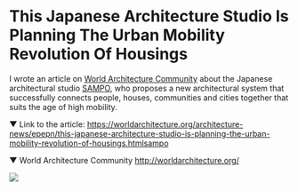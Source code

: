 # This Japanese Architecture Studio Is Planning The Urban Mobility Revolution Of Housings

I wrote an article on [World Architecture Community](http://worldarchitecture.org/) about the Japanese architectural studio [SAMPO](https://worldarchitecture.org/community/links/?waurl=https://sampo.mobi/), who proposes a new architectural system that successfully connects people, houses, communities and cities together that suits the age of high mobility.

▼ Link to the article:
https://worldarchitecture.org/architecture-news/epepn/this-japanese-architecture-studio-is-planning-the-urban-mobility-revolution-of-housings.htmlsampo

▼ World Architecture Community
http://worldarchitecture.org/

![](sampo.jpg)